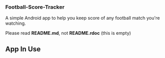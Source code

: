 ### Football-Score-Tracker
A simple Android app to help you keep score of any football match you're watching. 

Please read **README.md**, not **README.rdoc** (this is empty)

## App In Use

<img src="Football-Score-Tracker/app-in-use.gif" width="100" height="10" >

